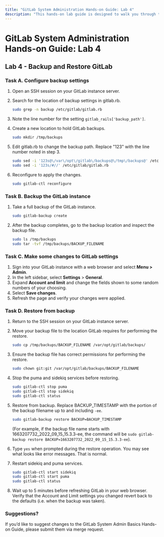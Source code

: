 ```yaml
---
title: "GitLab System Administration Hands-on Guide: Lab 4"
description: "This hands-on lab guide is designed to walk you through the lab exercises used in the GitLab System Administration course."
---
```


# GitLab System Administration Hands-on Guide: Lab 4


## Lab 4 - Backup and Restore GitLab

### Task A. Configure backup settings

1. Open an SSH session on your GitLab instance server.
2. Search for the location of backup settings in gitlab.rb.

     ```bash
   sudo grep -n backup /etc/gitlab/gitlab.rb
     ```

3. Note the line number for the setting `gitlab_rails['backup_path']`.
4. Create a new location to hold GitLab backups.

     ```bash
   sudo mkdir /tmp/backups
     ```

5. Edit gitlab.rb to change the backup path. Replace "123" with the line number noted in step 3.

    ```bash
   sudo sed -i '123s@\/var\/opt\/gitlab\/backups@\/tmp\/backups@' /etc/gitlab/gitlab.rb
   sudo sed -i '123s/#//' /etc/gitlab/gitlab.rb
    ```

6. Reconfigure to apply the changes.

    ```bash
   sudo gitlab-ctl reconfigure
    ```

### Task B. Backup the GitLab instance

1. Take a full backup of the GitLab instance.

    ```bash
   sudo gitlab-backup create
    ```

2. After the backup completes, go to the backup location and inspect the backup file.

    ```bash
   sudo ls /tmp/backups
   sudo tar -tvf /tmp/backups/BACKUP_FILENAME
    ```

### Task C. Make some changes to GitLab settings

1. Sign into your GitLab instance with a web browser and select **Menu > Admin**.
2. In the left sidebar, select **Settings** > **General**.
3. Expand **Account and limit** and change the fields shown to some random numbers of your choosing.
4. Select **Save changes**.
5. Refresh the page and verify your changes were applied.

### Task D. Restore from backup

1. Return to the SSH session on your GitLab instance server.
2. Move your backup file to the location GitLab requires for performing the restore.

    ```bash
   sudo cp /tmp/backups/BACKUP_FILENAME /var/opt/gitlab/backups/
    ```

3. Ensure the backup file has correct permissions for performing the restore.

    ```bash
   sudo chown git:git /var/opt/gitlab/backups/BACKUP_FILENAME
    ```

4. Stop the puma and sidekiq services before restoring.

    ```bash
   sudo gitlab-ctl stop puma
   sudo gitlab-ctl stop sidekiq
   sudo gitlab-ctl status
    ```

5. Restore from backup. Replace BACKUP_TIMESTAMP with the portion of the backup filename up to and including `-ee`.

    ```bash
   sudo gitlab-backup restore BACKUP=BACKUP_TIMESTAMP
    ```

    (For example, if the backup file name starts with 1663207732_2022_09_15_15.3.3-ee, the command will be `sudo gitlab-backup restore BACKUP=1663207732_2022_09_15_15.3.3-ee`).

6. Type `yes` when prompted during the restore operation. You may see what looks like error messages. That is normal.

7. Restart sidekiq and puma services.

    ```bash
   sudo gitlab-ctl start sidekiq
   sudo gitlab-ctl start puma
   sudo gitlab-ctl status
    ```

8. Wait up to 5 minutes before refreshing GitLab in your web browser. Verify that the Account and Limit settings you changed revert back to the defaults (i.e. when the backup was taken).


### Suggestions?

If you’d like to suggest changes to the GitLab System Admin Basics Hands-on Guide, please submit them via merge request.


